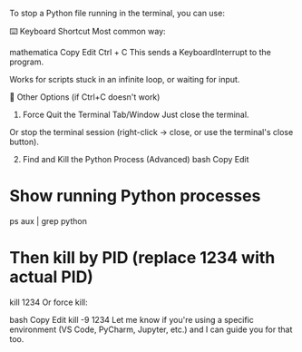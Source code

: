 To stop a Python file running in the terminal, you can use:

⌨️ Keyboard Shortcut
Most common way:

mathematica
Copy
Edit
Ctrl + C
This sends a KeyboardInterrupt to the program.

Works for scripts stuck in an infinite loop, or waiting for input.

🛑 Other Options (if Ctrl+C doesn't work)
1. Force Quit the Terminal Tab/Window
Just close the terminal.

Or stop the terminal session (right-click → close, or use the terminal's close button).

2. Find and Kill the Python Process (Advanced)
bash
Copy
Edit
# Show running Python processes
ps aux | grep python

# Then kill by PID (replace 1234 with actual PID)
kill 1234
Or force kill:

bash
Copy
Edit
kill -9 1234
Let me know if you're using a specific environment (VS Code, PyCharm, Jupyter, etc.) and I can guide you for that too.








